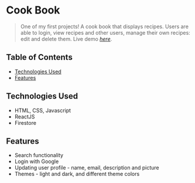 # Cook Book

> One of my first projects! A cook book that displays recipes. Users are able to login, view recipes and other users, manage their own recipes: edit and delete them.
> Live demo [_here_](https://cook-book-jekabs.herokuapp.com/).

## Table of Contents
* [Technologies Used](#technologies-used)
* [Features](#features)


## Technologies Used
- HTML, CSS, Javascript
- ReactJS
- Firestore


## Features
- Search functionality
- Login with Google
- Updating user profile - name, email, description and picture
- Themes - light and dark, and different theme colors
